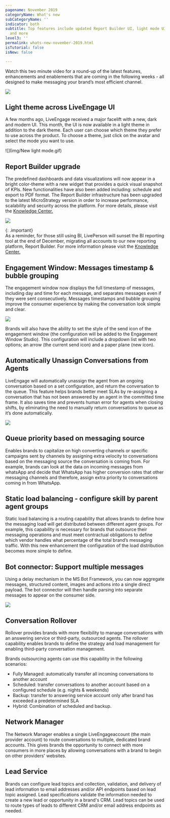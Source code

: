 ```yaml
---
pagename: November 2019
categoryName: What's new
subCategoryName: ''
indicator: both
subtitle: Top features include updated Report Builder UI, light mode UI across product
  and more
level3: ''
permalink: whats-new-november-2019.html
isTutorial: false
isNew: false

---
```

Watch this two minute video for a round-up of the latest features, enhancements and enablements that are coming in the following weeks - all designed to make messaging your brand’s most efficient channel. 

![](img/Nov_whats_new1.jpg)

## Light theme across LiveEngage UI

A few months ago, LiveEngage received a major facelift with a new, dark and modern UI. This month, the UI is now available in a light theme in addition to the dark theme. Each user can choose which theme they prefer to use across the product. To choose a theme,  just click on the avatar and select the mode you want to use.

![](img/New light mode.gif)

## Report Builder upgrade

The predefined dashboards and data visualizations will now appear in a bright color-theme with a new widget that provides a quick visual snapshot of KPIs. New functionalities have also been added including: schedule and export to PDF format. The Report Builder infrastructure has been upgraded to the latest MicroStrategy version in order to increase performance, scalability and security across the platform. For more details, please visit the [Knowledge Center.](https://knowledge.liveperson.com/data-reporting-report-builder-introducing-the-enhanced-report-builder.html)

![](img/nov-whats-new-report-builder.png)

{: .important}  
As a reminder, for those still using BI, LivePerson will sunset the BI reporting tool at the end of December, migrating all accounts to our new reporting platform, Report Builder.  For more information please visit the [Knowledge Center.](https://knowledge.liveperson.com/data-reporting-report-builder-moving-from-bi-to-report-builder.html)

## Engagement Window: Messages timestamp & bubble grouping

The engagement window now displays the full timestamp of messages, including day and time for each message, and separates messages even if they were sent consecutively. Messages timestamps and bubble grouping improve the consumer experience by making the conversation look simple and clear.

![](img/nov-whats-new-timestamp-bubbels.png)

Brands will also have the ability to set the style of the send icon of the engagement window (the configuration will be added to the Engagement Window Studio). This configuration will include a dropdown list with two options; an arrow (the current send icon) and a paper plane (new icon).


## Automatically Unassign Conversations from Agents

LiveEngage will automatically unassign the agent from an ongoing conversation based on a set configuration, and return the conversation to the queue.  This feature helps brands better meet SLAs by re-assigning a conversation that has not been answered by an agent in the committed time frame. It also saves time and prevents human error for agents when closing shifts, by eliminating the need to manually return conversations to queue as it’s done automatically.

![](img/nov-whats-new-Agent-Unassign.jpg) 

## Queue priority based on messaging source

Enables brands to capitalize on high converting channels or specific campaigns sent by channels by assigning extra velocity to conversations based on the messaging source the conversation is coming from. For example, brands can look at the data on incoming messages from whatsApp and decide that WhatsApp has higher conversion rates that other messaging channels and therefore, assign extra priority to conversations coming in from WhatsApp.

## Static load balancing - configure skill by parent agent groups

Static load balancing is a routing capability that allows brands to define how the messaging load will get distributed between different agent groups. For example, this capability is necessary for brands that outsource their messaging operations and must meet contractual obligations to define which vendor handles what percentage of the total brand’s messaging traffic.  With this new enhancement the configuration of the load distribution becomes more simple to define. 

## Bot connector: Support multiple messages 

Using a delay mechanism in the MS Bot Framework, you can now aggregate messages, structured content, images and actions into a single direct payload. The bot connector will then handle parsing into separate messages to appear on the consumer side. 

![](img/nov-whats-new-bot-connector.png) 

## Conversation Rollover

Rollover provides brands with more flexibility to manage conversations with an answering service or third-party, outsourced agents.  The rollover capability enables brands to define the strategy and load management for enabling third-party conversation management.  

Brands outsourcing agents can use this capability in the following scenarios:
* Fully Managed: automatically transfer all incoming conversations to another account 
* Scheduled: transfer conversations to another account based on a configured schedule (e.g. nights & weekends) 
* Backup: transfer to answering service account only after brand has exceeded a predetermined SLA
* Hybrid: Combination of scheduled and backup.

## Network Manager

The Network Manager enables a single LiveEngageaccount (the main provider account) to route conversations to multiple, dedicated brand accounts. This gives brands the opportunity to connect with more consumers in more places by allowing conversations with a brand to begin on other providers' websites.

## Lead Service

Brands can configure lead topics and collection, validation, and delivery of lead information to email addresses and/or API endpoints based on lead topic assigned.  Lead specifications validate the information needed to create a new lead or opportunity in a brand's CRM.  Lead topics can be used to route types of leads to different CRM and/or email address endpoints as needed.
